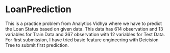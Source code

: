 # LoanPrediction
This is a practice problem from Analytics Vidhya where we have to predict the Loan Status based on given data.
This data has 614 observation and 13 variables for Train Data and 367 observation with 12 variables for Test Data.
For first submission, I have tried basic feature engineering with Deicision Tree to submit first prediction.
